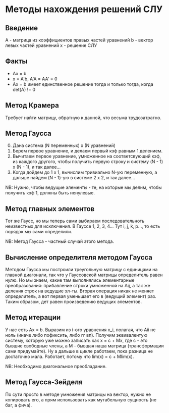 # Методы нахождения решений СЛУ

## Введение

A - матрица из коэффициентов правых частей уравнений
b - вектор левых частей уравнений
x - решение СЛУ


## Факты

- Ax = b
- x = A'b, A'A = AA' = 0
- Ax = b имеет единственное решение
  тогда и только тогда, когда
  det(A) != 0


## Метод Крамера

Требует найти матрицу, обратную к данной,
что весьма трудозатратно.


## Метод Гаусса

0. Дана система (N переменных) x (N уравнений)
1. Берем первое уравнение, и делаем первый кэф
   равным 1 делением.
2. Вычитаем первое уравнение, умноженное на
   соответсвующий кэф, из каждого другого,
   чтобы получить первую строку и систему
   (N - 1) x (N - 1), и так далее...
3. Когда дойдем до 1 x 1, вычислим тривиально
   N-ую переменную, а дальше найдем (N - 1)-ую
   в системе 2 x 2, и так далее...

NB: Нужно, чтобы ведущие элементы - те, на которые
    мы делим, чтобы получить кэф 1, должны быть
    ненулевые.


## Метод главных элементов

Тот же Гаусс, но мы теперь сами выбираем
последовательноть неизвестных для исключения.
В Гауссе 1, 2, 3, 4...
Тут i, j, k, p..., то есть порядок мы сами
определили.

NB: Метод Гаусса - частный случай этого метода.


## Вычисление определителя методом Гаусса

Методом Гаусса мы построили треугольную матрицу
с единицами на главной диагонали, так что у
Гауссовской матрицы определитель равен нулю.
Но мы знаем, какие там выполнялись элементарные
преобразования: прибавление строки умноженной на
Aij, а так же деления строк на ведущие эл-ты.
Вторая операция никак не меняет определитель,
а вот первая уменьшает его в (ведущий элемент)
раз. Таким образом, дет равен произведению
ведущих элементов.


## Метод итерации

У нас есть Ax = b. Выразим из i-ого
уравнения x_i, полагая, что Aii не ноль
(иначе либо пофиксить, либо гг вп). Получим
эквивалентую систему, которую уже можно
записать как x = c + Mx, где c - это
бывшие свободные члены, а M - бывшая наша
матрица (трансформации сами придумайте).
Ну а дальше в цикле работаем, пока разница
не достаточно мала. Работает, потому что
lim(x) = c + Mlim(x).

NB: Необходимо диагональное преобладание.


## Метод Гаусса-Зейделя

По сути просто в методе умножения матрицы
на вектор, нужно не копировать его,
а прям использовать как мутабельную
сущность (не баг, а фича).

